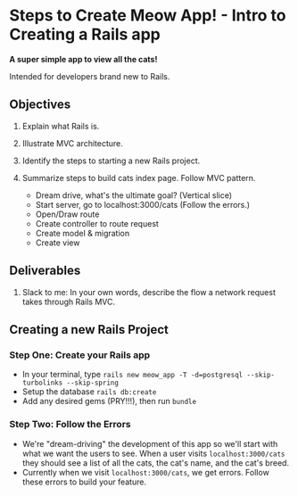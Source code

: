 # Steps to Create Meow App! - Intro to Creating a Rails app
**A super simple app to view all the cats!**

Intended for developers brand new to Rails.

## Objectives
1. Explain what Rails is.
1. Illustrate MVC architecture.
1. Identify the steps to starting a new Rails project.
1. Summarize steps to build cats index page. Follow MVC pattern.

    - Dream drive, what's the ultimate goal? (Vertical slice)
    - Start server, go to localhost:3000/cats (Follow the errors.)
    - Open/Draw route
    - Create controller to route request
    - Create model & migration
    - Create view

## Deliverables
1. Slack to me: In your own words, describe the flow a network request takes through Rails MVC. 


## Creating a new Rails Project

### Step One: Create your Rails app
* In your terminal, type `rails new meow_app -T -d=postgresql --skip-turbolinks --skip-spring`
* Setup the database `rails db:create`
* Add any desired gems (PRY!!!), then run `bundle`


### Step Two: Follow the Errors
* We're "dream-driving" the development of this app so we'll start with what we want the users to see. When a user visits `localhost:3000/cats` they should see a list of all the cats, the cat's name, and the cat's breed.
* Currently when we visit `localhost:3000/cats`, we get errors. Follow these errors to build your feature.
